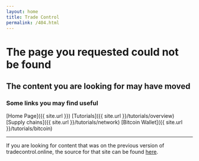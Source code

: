 ```yaml
---
layout: home
title: Trade Control
permalink: /404.html
---
```

# The page you requested could not be found

## The content you are looking for may have moved

### Some links you may find useful

[Home Page]({{ site.url }})
[Tutorials]({{ site.url }}/tutorials/overview)
[Supply chains]({{ site.url }}/tutorials/network)
[Bitcoin Wallet]({{ site.url }}/tutorials/bitcoin)

* * * 

If you are looking for content that was on the previous version of tradecontrol.online, the source for that site can be found [here](https://github.com/tradecontrol/tradecontrol.github.io).
